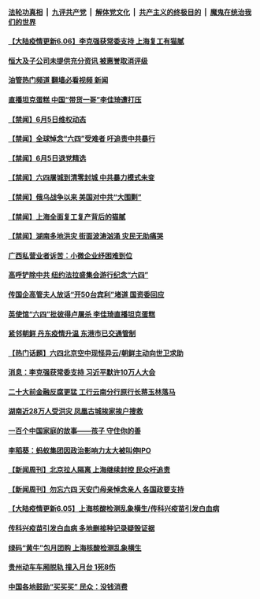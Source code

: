 ####  [法轮功真相](../../../../basic/blob/master/README.md?t=06061131) &nbsp;|&nbsp; [九评共产党](../../../../9ping.md/blob/master/README.md?t=06061131) &nbsp;|&nbsp; [解体党文化](../../../../jtdwh.md/blob/master/README.md?t=06061131)  &nbsp;|&nbsp; [共产主义的终极目的](../../../../gczydzjmd.md/blob/master/README.md?t=06061131) &nbsp;|&nbsp; [魔鬼在统治我们的世界](../../../../mgztzwmdsj.md/blob/master/README.md?t=06061131) 

#### [【大陆疫情更新6.06】李克强获常委支持 上海复工有猫腻](../pages/prog204/a103447906.md?t=06061131) 

#### [恒大及子公司未提供充分资讯 被惠誉取消评级](../pages/prog204/a103447859.md?t=06061131) 

#### [油管热门频道 翻墙必看视频 新闻](http://45.76.130.85:81/youtube.html?06061131)

#### [直播坦克蛋糕 中国“带货一哥”李佳琦遭打压](../pages/prog204/a103447847.md?t=06061131) 

#### [【禁闻】6月5日维权动态](../pages/prog204/a103447767.md?t=06061131) 

#### [【禁闻】全球悼念“六四”受难者 吁追责中共暴行](../pages/prog204/a103447773.md?t=06061131) 

#### [【禁闻】6月5日退党精选](../pages/prog204/a103447769.md?t=06061131) 

#### [【禁闻】六四屠城到清零封城 中共暴力模式未变](../pages/prog204/a103447775.md?t=06061131) 

#### [【禁闻】俄乌战争以来 美国对中共“大围剿”](../pages/prog204/a103447777.md?t=06061131) 

#### [【禁闻】上海全面复工复产背后的猫腻](../pages/prog204/a103447780.md?t=06061131) 

#### [【禁闻】湖南多地洪灾 街面波涛汹涌 灾民无助痛哭](../pages/prog204/a103447771.md?t=06061131) 

#### [广西私营业者诉苦：小微企业纾困难到位](../pages/prog204/a103447714.md?t=06061131) 

#### [高呼铲除中共 纽约法拉盛集会游行纪念“六四”](../pages/prog204/a103447712.md?t=06061131) 

#### [传国企高管夫人放话“开50台宾利”堵道 国资委回应](../pages/prog204/a103447670.md?t=06061131) 

#### [英使馆“六四”批彼得卢屠杀 李佳琦直播坦克蛋糕](../pages/prog204/a103447671.md?t=06061131) 

#### [紧邻朝鲜 丹东疫情升温 东港市已交通管制](../pages/prog204/a103447664.md?t=06061131) 

#### [【热门话题】六四北京空中现怪异云/朝鲜主动向世卫求助](../pages/prog204/a103447296.md?t=06061131) 

#### [消息：李克强获常委支持 习近平默许10万人大会](../pages/prog204/a103447273.md?t=06061131) 

#### [二十大前金融反腐更猛 工行云南分行原行长蒋玉林落马](../pages/prog204/a103447228.md?t=06061131) 

#### [湖南近28万人受洪灾 凤凰古城挨家挨户搜救](../pages/prog204/a103447187.md?t=06061131) 

#### [一百个中国家庭的故事——孩子 守住你的善](../pages/prog204/a103447190.md?t=06061131) 


#### [李稻葵：蚂蚁集团因政治影响力太大被叫停IPO](../pages/prog204/a103447131.md?t=06061131) 


#### [【新闻周刊】北京拉人隔离 上海继续封控 民众吁追责](../pages/prog204/a103447071.md?t=06061131) 

#### [【新闻周刊】勿忘六四 天安门母亲悼念亲人 各国政要支持](../pages/prog204/a103447065.md?t=06061131) 

#### [【大陆疫情更新6.05】上海核酸检测乱象横生/传科兴疫苗引发白血病](../pages/prog204/a103435848.md?t=06061131) 

#### [传科兴疫苗引发白血病 多地删接种记录疑毁证据](../pages/prog204/a103446978.md?t=06061131) 

#### [绿码“黄牛”包月团购 上海核酸检测乱象横生](../pages/prog204/a103446960.md?t=06061131) 

#### [贵州动车车厢脱轨 撞入月台 1死8伤](../pages/prog204/a103446842.md?t=06061131) 

#### [中国各地鼓励“买买买” 民众：没钱消费](../pages/prog204/a103446853.md?t=06061131) 

<img src='http://gfw-breaker.win/goodnews/indexes/prog204.md' width='0px' height='0px'/>
